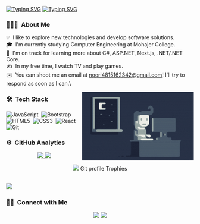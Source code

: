 
<!--
**ali481516/ali481516** is a ✨ _special_ ✨ repository because its `README.md` (this file) appears on your GitHub profile.

Here are some ideas to get you started:

- 🔭 I’m currently working on ...
- 🌱 I’m currently learning ...
- 👯 I’m looking to collaborate on ...
- 🤔 I’m looking for help with ...
- 💬 Ask me about ...
- 📫 How to reach me: ...
- 😄 Pronouns: ...
- ⚡ Fun fact: ...
-->
<!-- ## 👋 &nbsp;Hey there! I'm Ali Nouri -->

<a href="https://git.io/typing-svg"><img src="https://readme-typing-svg.herokuapp.com?font=Fira+Code&weight=600&size=30&duration=3000&pause=5000&color=851c73&center=true&vCenter=true&width=1000&lines=Hey+there%2C+I'm+Ali+Nouri" alt="Typing SVG" /></a>
<a href="https://git.io/typing-svg"><img src="https://readme-typing-svg.herokuapp.com?font=Fira+Code&weight=400&size=25&duration=3000&pause=5000&color=32A8BBFF&center=true&vCenter=true&width=1000&lines=A+passionate+developer+from+Iran" alt="Typing SVG" /></a>

### 👨🏻‍💻 &nbsp;About Me

💡 &nbsp;I like to explore new technologies and develop software solutions.\
🎓 &nbsp;I'm currently studying Computer Engineering at Mohajer College.\
🌱 &nbsp;I'm on track for learning more about C#, ASP.NET, Next.js, .NET/.NET Core.\
✍️ &nbsp;In my free time, I watch TV and play games.\
✉️ &nbsp;You can shoot me an email at noori4815162342@gmail.com! I'll try to respond as soon as I can.\


<img alt="Night Coding" src="https://raw.githubusercontent.com/AVS1508/AVS1508/master/assets/Night-Coding.gif" align="right"/>

### 🛠 &nbsp;Tech Stack

![JavaScript](https://img.shields.io/badge/javascript-%23323330.svg?style=for-the-badge&logo=javascript&logoColor=%23F7DF1E)&nbsp;
![Bootstrap](https://img.shields.io/badge/bootstrap-%23563D7C.svg?style=for-the-badge&logo=bootstrap&logoColor=white)&nbsp;
![HTML5](https://img.shields.io/badge/html5-%23E34F26.svg?style=for-the-badge&logo=html5&logoColor=white)&nbsp;
![CSS3](https://img.shields.io/badge/css3-%231572B6.svg?style=for-the-badge&logo=css3&logoColor=white)&nbsp;
![React](https://img.shields.io/badge/react-%234285F4.svg?style=for-the-badge&logo=react&logoColor=white)&nbsp;
![Git](https://img.shields.io/badge/git-%23F05033.svg?style=for-the-badge&logo=git&logoColor=white)&nbsp;

### ⚙️ &nbsp;GitHub Analytics

<p align="center">
  <a href="https://github.com/ali481516">
    <img height="180em" src="https://github-readme-stats-eight-theta.vercel.app/api?username=ali481516&show_icons=true&theme=algolia&include_all_commits=true&count_private=true"/>
  </a>
  <a href="https://github.com/ali481516">
    <img height="180em" src="https://github-readme-stats-eight-theta.vercel.app/api/top-langs/?username=ali481516&layout=compact&langs_count=8&theme=algolia"/>
  </a>
</p>

<p align="center"><img src="https://media.giphy.com/media/QaMcXSekUWx7aogAUr/giphy.gif" width="30" />&nbsp;Git profile Trophies</p><br>
<img src="https://github-profile-trophy.vercel.app/?username=ali481516&theme=juicyfresh&no-bg=true" />

### 🤝🏻 &nbsp;Connect with Me

<p align="center">
<a href="https://www.linkedin.com/in/ali-nouri-b442a0254/"><img src="https://img.shields.io/badge/Linkedin-0077B5?style=flat&logo=Linkedin&logoColor=white"/></a>
<a href="mailto:noori4815162342@gmail.com"><img src="https://img.shields.io/badge/-Ali%20Nouri-D14836?style=flat&logo=Gmail&logoColor=white"/></a>
</p>

